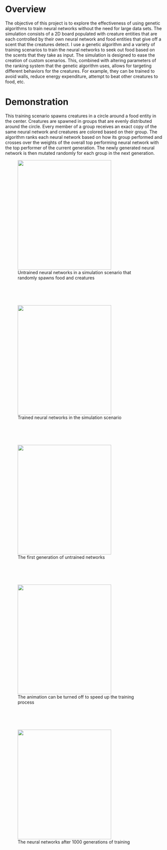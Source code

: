 <h1>Overview</h1>
The objective of this project is to explore the effectiveness of using genetic algorithms to train neural networks without the need for large data sets. The simulation consists of a 2D board populated with creature entities that are each controlled by their own neural network and food entities that give off a scent that the creatures detect. I use a genetic algorithm and a variety of training scenarios to train the neural networks to seek out food based on the scents that they take as input. The simulation is designed to ease the creation of custom scenarios. This, combined with altering parameters of the ranking system that the genetic algorithm uses, allows for targeting different behaviors for the creatures. For example, they can be trained to avoid walls, reduce energy expenditure, attempt to beat other creatures to food, etc. 

<h1>Demonstration</h1>
This training scenario spawns creatures in a circle around a food entity in the center. Creatures are spawned in groups that are evenly distributed around the circle. Every member of a group receives an exact copy of the same neural network and creatures are colored based on their group. The algorithm ranks each neural network based on how its group performed and crosses over the weights of the overall top performing neural network with the top performer of the current generation. The newly generated neural network is then mutated randomly for each group in the next generation. 
<br>
<figure>
  <img src="https://github.com/herstky/Replicator/raw/master/untrained_neural_network_sim.gif" height="350" width="300">
  <figcaption>Untrained neural networks in a simulation scenario that randomly spawns food and creatures</figcaption>
</figure>
<br>
<br>
<br>
<figure>
  <img src="https://github.com/herstky/Replicator/raw/master/trained_neural_network_sim.gif" height="350" width="300">
  <figcaption>Trained neural networks in the simulation scenario</figcaption>
</figure>
<br>
<br>
<br>
<figure>
  <img src="https://github.com/herstky/Replicator/raw/master/untrained_neural_network.gif" height="350" width="300">
  <figcaption>The first generation of untrained networks</figcaption>
</figure>
<br>
<br>
<br>
<figure>
  <img src="https://github.com/herstky/Replicator/raw/master/animation_toggle.gif" height="350" width="300">
  <figcaption>The animation can be turned off to speed up the training process</figcaption>
</figure>
<br>
<br>
<br>
<figure>
  <img src="https://github.com/herstky/Replicator/raw/master/trained_neural_network.gif" height="350" width="300">
  <figcaption>The neural networks after 1000 generations of training</figcaption>
</figure>
